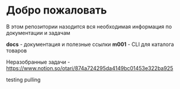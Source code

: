 # Добро пожаловать

В этом репозитории назодится вся необходимая информация по документации и задачам

**docs** - документация и полезные ссылки
**m001** - CLI для каталога товаров

Неразобранные задачи - https://www.notion.so/otari/874a724295da4149bc01453e322ba925

testing pulling 
